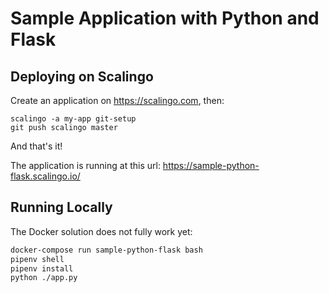 # Sample Application with Python and Flask

## Deploying on Scalingo

Create an application on https://scalingo.com, then:

```
scalingo -a my-app git-setup
git push scalingo master
```

And that's it!

The application is running at this url: https://sample-python-flask.scalingo.io/

## Running Locally

The Docker solution does not fully work yet:

```sh
docker-compose run sample-python-flask bash
pipenv shell
pipenv install
python ./app.py
```
